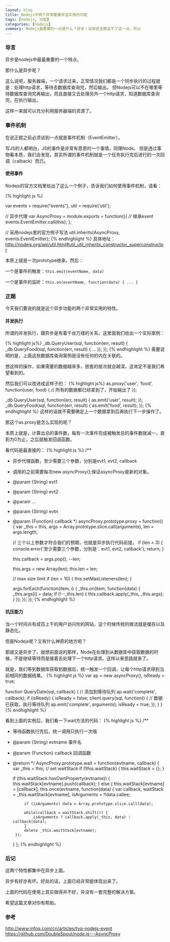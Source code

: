 ```yaml
---
layout: blog
title: Nodejs中两个非常重要并且实用的功能
tags: [nodejs, 功能]
categories: [nodejs]
summary: Nodejs最重要的一点是什么？异步！说来说去都逃不了这一点。所以
---
```

### 导言
异步是nodejs中最最重要的一个特点。

那什么是异步呢？

这么说吧，服务器端，一个请求过来，正常情况我们都是一个同步执行的过程就是：处理http请求，等待去数据库查询完，然后输出。
但Nodejs可以不在哪里等待数据库查询完再输出，而且直接又去处理另外一个http请求，知道数据库查询完，在执行输出。

这样一来就可以充分利用服务器端的资源了。

### 事件机制
在说正题之前必须谈到一点就是事件机制（EventEmitter）。

写JS的人都明白，JS的事件是非常有意思的一个事情，同理Node。
但是透过事物看本质，我们会发现，其实所谓的事件机制就是一个任务执行完后进行的一次回调（calback）而已。

#### 使用事件
Nodejs的官方文档里给出了这么一个例子，告诉我们如何使用事件机制，请看：

{% highlight js %}

var events = require("events"),
    util = require('util');
    
// 异步代理
var AsyncProxy = module.exports = function(){
    // 继承event
    events.EventEmitter.call(this);
};
                                        
// 采用nodejs里的官方例子写法
util.inherits(AsyncProxy, events.EventEmitter);
{% endhighlight %}
具体地址：<http://nodejs.org/api/util.html#util_util_inherits_constructor_superconstructor>

本质上就是一次prototype继承，然后：

一个是事件的触发：``this.emit(eventName, data)``

一个是事件的监听：``this.on(eventName, function(data) { ... }``

### 正题
今天我们要说的就是这个异步功能的两个非常实用的特性。

#### 并发执行
所谓的并发执行，跟异步是有着千丝万缕的关系。这里面我们给出一个实际案例：

{% highlight js%}
_db.QueryUser(sql, function(err, result) {
    _db.QueryFood(sql, function(err, result) {
        ...
    });
});
{% endhighlight %}
需要说明的是，上面这些数据库查询案例是没有任何的内在关联的。

想这样的操作，如果需要的数据越来多，嵌套的层次就会越深，这肯定不是我们希望看到的。

然后我们可以改进成这样子的：
{% highlight js%}
as.proxy('user', 'food', function(user, food) {
    // 所有的数据都已经拿到了，开始输出了
});

_db.QueryUser(sql, function(err, result) {
    as.emit('user', result);
});
_db.QueryFood(sql, function(err, result) {
    as.emit('food', result);
});
{% endhighlight %}
这样的话就不需要确定上一个数据拿到后再执行下一步操作了。

那这个as.proxy是怎么实现的呢？

本质上就是，计算出总的事件数，每有一次事件完成被触发总的事件数就减一，直到为0为止，之后就触发回调函数。

看代码是最直接的：
{% highlight js %}
/**
 * 异步代理函数，至少需要三个参数，分别是evt1, evt2, callback
 * 调用的之前需要每次new asyncProxy();保证asyncProxy是新的对象。
 * @param {String} evt1
 * @param {String} evt2
 * @param ...
 * @param {String} evtn
 * @param {Function} callback
*/
asyncProxy.prototype.proxy = function() {
    var _this = this,
        args = Array.prototype.slice.call(arguments),
        len = args.length;

    // 三个以上参数才符合我们的预期，也就是异步执行代码前提。
    if (len < 3) {
        console.error('至少需要三个参数，分别是：evt1, evt2, callback');
        return;
    }

    this.callback = args.pop();
    --len;

    this.args = new Array(len);
    this.len = len;

    // max size limit
    if (len > 10) {
        this.setMaxListeners(len);
    }

    args.forEach(function(item, i) {
        _this.on(item, function(data) {
            _this.args[i] = data;
            if (!--_this.len) {
                this.callback.apply(_this, _this.args);
            }
        });
    });
});
{% endhighlight %}

#### 抗压能力
当一个时间点有成百上千的用户访问你的网站，这个时候传统的做法就是缓存以及静态化。

但是Nodejs呢？又有什么神奇的地方呢？

那就又是异步了。就想前面说的那样，Node在处理到从数据库中获取数据的时候，不是继续等待而是接着去处理下一个http请求。这样以来思路就来了。

就是，我们等到数据库获取到数据后，统一触发一个回调，让每个http请求得到当前相同的数据结果。
{% highlight js %}
var ap = new asyncProxy(),
    isReady = true;

function QueryDate(sql, callback) {
    // 添加到等待队列
    ap.wait('complete', callback);
    if (isReady) {
        isReady = false;
        client.query(sql, function() {
            // 数据已获取，执行等待队列
            ap.emit('complete', arguments);
            isReady = true;
        });
    }
}
{% endhighlight %}

看到上面的实例后，我们看一下wait方法的代码：
{% highlight js %}
/**
 * 等待函数执行完后，统一调用只执行一次哦
 * @param {String} evtname 事件名
 * @param {Function} callback 回调函数
 * @return
 */
AsyncProxy.prototype.wait = function(evtname, callback) {
    var _this = this;
    // set waitStack
    if (!this.waitStack) {
        this.waitStack = {};
    }

    if (this.waitStack.hasOwnProperty(evtname)) {
        this.waitStack[evtname].push(callback);
    } else {
        this.waitStack[evtname] = [callback];
        this.once(evtname, function(data) {
            var callback,
                waitStack = _this.waitStack[evtname],
                isArguments = !!data.callee;

            if (isArguments) data = Array.prototype.slice.call(data);

            while(callback = waitStack.shift()) {
                isArguments ? callback.apply(_this, data) : callback(data);
            }
            delete _this.waitStack[evtname];
        });
    }
};
{% endhighlight %}

### 后记
这两个特性都集中在异步上面。

异步有好亦有坏。好处的话，上面已经非常能体现出来了。

上面的代码在使用上其实做得并不好，并没有一套完整的解决方案。

希望这篇文章对你有帮助。

### 参考
<http://www.infoq.com/cn/articles/tyq-nodejs-event>
<https://github.com/DoubleSpout/node.js---AsyncProxy>
